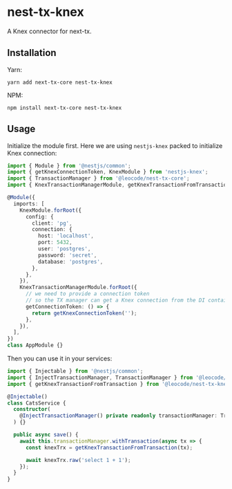 # nest-tx-knex

A Knex connector for next-tx.

## Installation

Yarn:

```
yarn add next-tx-core nest-tx-knex
```

NPM:

```
npm install next-tx-core nest-tx-knex
```

## Usage

Initialize the module first. Here we are using `nestjs-knex` packed to initialize Knex connection:

```typescript
import { Module } from '@nestjs/common';
import { getKnexConnectionToken, KnexModule } from 'nestjs-knex';
import { TransactionManager } from '@leocode/nest-tx-core';
import { KnexTransactionManagerModule, getKnexTransactionFromTransaction } from '@leocode/nest-tx-knex';

@Module({
  imports: [
    KnexModule.forRoot({
      config: {
        client: 'pg',
        connection: {
          host: 'localhost',
          port: 5432,
          user: 'postgres',
          password: 'secret',
          database: 'postgres',
        },
      },
    }),
    KnexTransactionManagerModule.forRoot({
      // we need to provide a connection token
      // so the TX manager can get a Knex connection from the DI container
      getConnectionToken: () => {
        return getKnexConnectionToken('');
      },
    }),
  ],
})
class AppModule {}
```

Then you can use it in your services:

```typescript
import { Injectable } from '@nestjs/common';
import { InjectTransactionManager, TransactionManager } from '@leocode/nest-tx-core';
import { getKnexTransactionFromTransaction } from '@leocode/nest-tx-knex';

@Injectable()
class CatsService {
  constructor(
    @InjectTransactionManager() private readonly transactionManager: TransactionManager,
  ) {}

  public async save() {
    await this.transactionManager.withTransaction(async tx => {
      const knexTrx = getKnexTransactionFromTransaction(tx);

      await knexTrx.raw('select 1 + 1');
    });
  }
}
```
